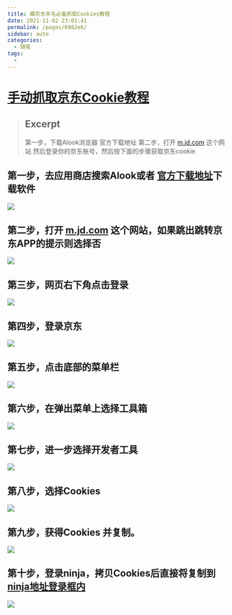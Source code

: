 ```yaml
---
title: 薅京东羊毛必备抓取Cookies教程
date: 2021-11-02 23:01:41
permalink: /pages/6982e6/
sidebar: auto
categories:
  - 随笔
tags:
  - 
---
```



# [手动抓取京东Cookie教程 ]()

> ## Excerpt
> 第一步，下载Alook浏览器 官方下载地址
> 第二步，打开 [m.jd.com](https://m.jd.com) 这个网站
> 然后登录你的京东账号，然后按下面的步骤获取京东cookie






## 第一步，去应用商店搜索**Alook**或者 [官方下载地址](https://www.alookweb.com/)下载软件
![](https://p.sda1.dev/3/b7d683fe16634cce0d980c79cffcd426/e452bfae1a10b68e89b96.jpg)


## 第二步，打开 [m.jd.com](https://m.jd.com) 这个网站，如果跳出跳转京东APP的提示则选择**否**
![](https://p.sda1.dev/3/fc8e3548585a1bf1d59c91bc159487a0/09aa44a5d63e086e435d6.jpg)
## 第三步，网页右下角点击登录
![](https://p.sda1.dev/3/34f378a15c0c69bb6a6a68078da303ee/60e3f735363e9eb5d0596.jpg)
## 第四步，登录京东
![](https://p.sda1.dev/3/38eb1f08858c9c7d4a9ca0b124611d09/dc12ab5259e239ac95953.jpg)

## 第五步，点击底部的菜单栏

![](https://p.sda1.dev/3/f71e898b8c046c17dc797f5f69a22f8e/218c6d0f1bf9e248511b4.jpg)

## 第六步，在弹出菜单上选择工具箱

![](https://p.sda1.dev/3/b847497f5dd73833ce9767324518b2e9/1ebc1042138ee3c0c9c91.jpg)
## 第七步，进一步选择开发者工具
![](https://p.sda1.dev/3/fb03713eb70942102779b084c2512f7d/6f7023b5f40195744ee61.jpg)
## 第八步，选择Cookies
![](https://p.sda1.dev/3/3d5dbab415479ad75f2cea39724351fc/2f69caca476384977395a.jpg)
## 第九步，获得Cookies 并复制。
![](https://p.sda1.dev/3/51c8b0fa5a20307b2830ab1951e5cf5a/2021-11-02_21-52-50.jpg)
## 第十步，登录ninja，拷贝Cookies后直接将复制到 [ninja地址登录框内](http://jd.zhjwork.online:5703/#login)
![](https://p.sda1.dev/3/3d504ead59d2d0c0026762638720e209/2021-11-02_22-46-04.jpg)



